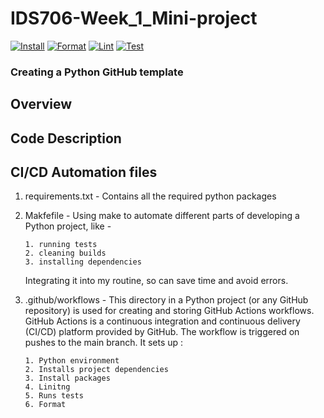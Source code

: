 # IDS706-Week_1_Mini-project

[![Install](https://github.com/nogibjj/IDS706-Individual_Project_1_us26/actions/workflows/install.yml/badge.svg)](https://github.com/nogibjj/IDS706-Individual_Project_1_us26/actions/workflows/install.yml)
[![Format](https://github.com/nogibjj/IDS706-Individual_Project_1_us26/actions/workflows/format.yml/badge.svg)](https://github.com/nogibjj/IDS706-Individual_Project_1_us26/actions/workflows/format.yml)
[![Lint](https://github.com/nogibjj/IDS706-Individual_Project_1_us26/actions/workflows/lint.yml/badge.svg)](https://github.com/nogibjj/IDS706-Individual_Project_1_us26/actions/workflows/lint.yml)
[![Test](https://github.com/nogibjj/IDS706-Individual_Project_1_us26/actions/workflows/test.yml/badge.svg)](https://github.com/nogibjj/IDS706-Individual_Project_1_us26/actions/workflows/test.yml)

### Creating  a Python GitHub template

## Overview



## Code Description



## CI/CD Automation files

1. requirements.txt - Contains all the required python packages
2. Makfefile - Using make to automate different parts of developing a Python project, like -
   
       1. running tests
       2. cleaning builds
       3. installing dependencies
   
   Integrating it into my routine, so can save time and avoid errors.
   
5. .github/workflows - This directory in a Python project (or any GitHub repository) is used for creating and storing GitHub Actions workflows. GitHub Actions is a continuous integration and continuous delivery                           (CI/CD) platform provided by GitHub. The workflow is triggered on pushes to the main branch. It sets up :
   
       1. Python environment
       2. Installs project dependencies
       3. Install packages
       4. Linitng
       5. Runs tests
       6. Format
